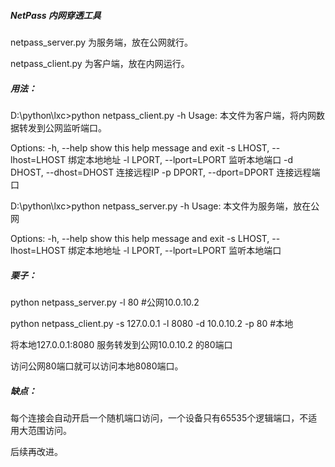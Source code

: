 ##### NetPass 内网穿透工具



netpass_server.py  为服务端，放在公网就行。

netpass_client.py  为客户端，放在内网运行。



##### 用法：

D:\python\lxc>python netpass_client.py -h
Usage: 本文件为客户端，将内网数据转发到公网监听端口。

Options:
  -h, --help            show this help message and exit
  -s LHOST, --lhost=LHOST
                        绑定本地地址
  -l LPORT, --lport=LPORT
                        监听本地端口
  -d DHOST, --dhost=DHOST
                        连接远程IP
  -p DPORT, --dport=DPORT
                        连接远程端口

D:\python\lxc>python netpass_server.py -h
Usage: 本文件为服务端，放在公网

Options:
  -h, --help            show this help message and exit
  -s LHOST, --lhost=LHOST
                        绑定本地地址
  -l LPORT, --lport=LPORT
                        监听本地端口



##### 栗子：

python netpass_server.py -l 80     #公网10.0.10.2

python netpass_client.py  -s  127.0.0.1 -l 8080 -d 10.0.10.2  -p 80     #本地

将本地127.0.0.1:8080 服务转发到公网10.0.10.2 的80端口

访问公网80端口就可以访问本地8080端口。



##### 缺点：

每个连接会自动开启一个随机端口访问，一个设备只有65535个逻辑端口，不适用大范围访问。

后续再改进。

